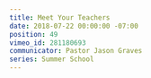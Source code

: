 ```yaml
---
title: Meet Your Teachers
date: 2018-07-22 00:00:00 -07:00
position: 49
vimeo_id: 281180693
communicator: Pastor Jason Graves
series: Summer School
---
```


